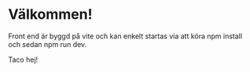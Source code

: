 # Välkommen!

Front end är byggd på vite och kan enkelt startas via att köra 
npm install
och sedan 
npm run dev.

Taco hej!
